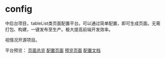 # config

中后台项目，tableList类页面配置平台。可以通过简单配置，即可生成页面。无需打包、构建，一键发布至生产。极大提高前端开发效率。

视情况开源项目。

平台预览：
[页面总览](https://github.com/tianwangwen/config/blob/master/images/page.png)
[配置页面](https://github.com/tianwangwen/config/blob/master/images/config.png)
[预览页面](https://github.com/tianwangwen/config/blob/master/images/preview.png)
[配置文档](https://github.com/tianwangwen/config/blob/master/images/docs.png)
